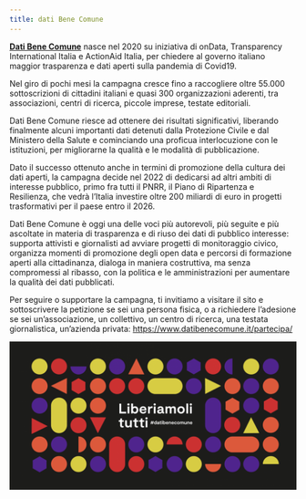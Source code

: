 ```yaml
---
title: dati Bene Comune
---
```


[**Dati Bene Comune**](https://www.datibenecomune.it/) nasce nel 2020 su iniziativa di onData, Transparency International Italia e ActionAid Italia, per chiedere al governo italiano maggior trasparenza e dati aperti sulla pandemia di Covid19.

Nel giro di pochi mesi la campagna cresce fino a raccogliere oltre 55.000 sottoscrizioni di cittadini italiani e quasi 300 organizzazioni aderenti, tra associazioni, centri di ricerca, piccole imprese, testate editoriali.

Dati Bene Comune riesce ad ottenere dei risultati significativi, liberando finalmente alcuni importanti dati detenuti dalla Protezione Civile e dal Ministero della Salute e cominciando una proficua interlocuzione con le istituzioni, per migliorarne la qualità e le modalità di pubblicazione.

Dato il successo ottenuto anche in termini di promozione della cultura dei dati aperti, la campagna decide nel 2022 di dedicarsi ad altri ambiti di interesse pubblico, primo fra tutti il PNRR, il Piano di Ripartenza e Resilienza, che vedrà l’Italia investire oltre 200 miliardi di euro in progetti trasformativi per il paese entro il 2026.

Dati Bene Comune è oggi una delle voci più autorevoli, più seguite e più ascoltate in materia di trasparenza e di riuso dei dati di pubblico interesse: supporta attivisti e giornalisti ad avviare progetti di monitoraggio civico, organizza momenti di promozione degli open data e percorsi di formazione aperti alla cittadinanza, dialoga in maniera costruttiva, ma senza compromessi al ribasso, con la politica e le amministrazioni per aumentare la qualità dei dati pubblicati.

Per seguire o supportare la campagna, ti invitiamo a visitare il sito e sottoscrivere la petizione se sei una persona fisica, o a richiedere l’adesione se sei un’associazione, un collettivo, un centro di ricerca, una testata giornalistica, un’azienda privata: <https://www.datibenecomune.it/partecipa/>

[![](images/datibenecomune.png)](https://www.datibenecomune.it/)
